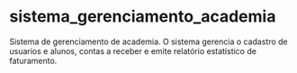 # sistema_gerenciamento_academia
Sistema de gerenciamento de academia.
O sistema gerencia o cadastro de usuarios e alunos, contas a receber e emite relatório estatístico de faturamento.
